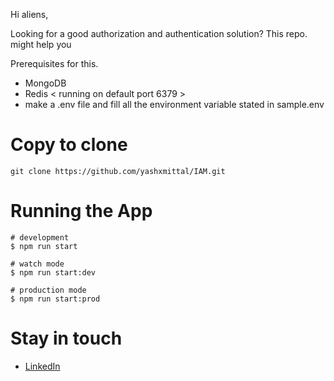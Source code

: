 Hi aliens,

Looking for a good authorization and authentication solution?
This repo. might help you 

Prerequisites for this.

  * MongoDB
  * Redis < running on default port 6379 >
  * make a .env file and fill all the environment variable stated in sample.env

# Copy to clone 
```
git clone https://github.com/yashxmittal/IAM.git
```

# Running the App
```
# development
$ npm run start

# watch mode
$ npm run start:dev

# production mode
$ npm run start:prod
```

# Stay in touch 
  * [LinkedIn](https://www.linkedin.com/in/yash9940/)